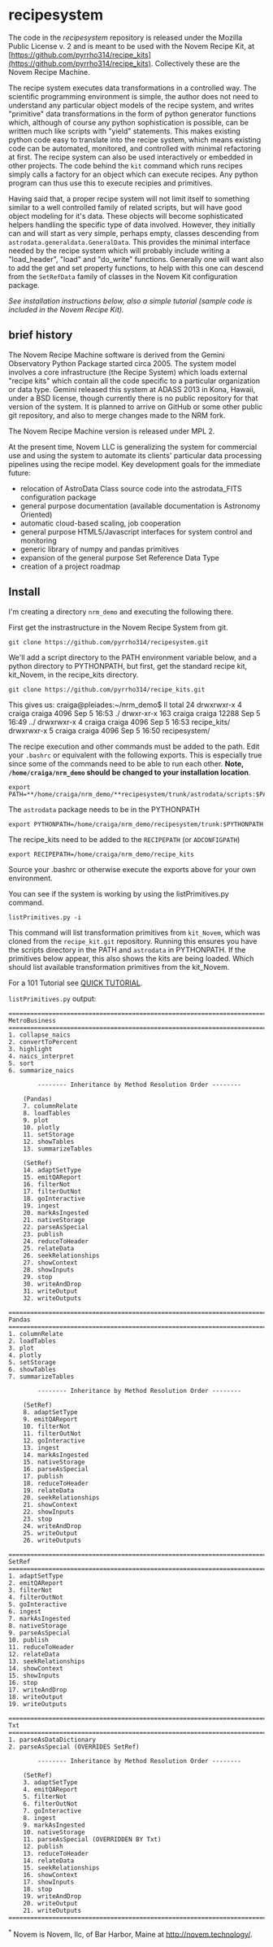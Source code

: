 recipesystem
============

The code in the *recipesystem* repository is released under the Mozilla Public License v. 2 and is meant to be used with the Novem Recipe Kit, at [https://github.com/pyrrho314/recipe_kits](https://github.com/pyrrho314/recipe_kits). Collectively these are the Novem Recipe Machine. 

The recipe system executes data transformations in a controlled way. The scientific programming environment is simple, the author does not need to understand any particular object models of the recipe system, and writes "primitive" data transformations in the form of python generator functions which, although of course any python sophistication is possible, can be written much like scripts with "yield" statements. This makes existing python code easy to translate into the recipe system, which means existing code can be automated, monitored, and controlled with minimal refactoring at first. The recipe system can also be used interactively or embedded in other projects. The code behind the `kit` command which runs recipes simply calls a factory for an object which can execute recipes. Any python program can thus use this to execute recipies and primitives. 

Having said that, a proper recipe system will not limit itself to something similar to a well controlled family of related scripts, but will have good object modeling for it's data. These objects will become sophisticated helpers handling the specific type of data involved. However, they initially can and will start as very simple, perhaps empty, classes descending from `astrodata.generaldata.GeneralData`.  This provides the minimal interface needed by the recipe system which will probably include writing a "load_header", "load" and "do_write" functions. Generally one will want also to add the get and set property functions, to help with this one can descend from the `SetRefData` family of classes in the Novem Kit configuration package.

*See installation instructions below, also a simple tutorial (sample code is included in the Novem Recipe Kit).*

brief history
-------------
The Novem Recipe Machine software is derived from the Gemini Observatory Python Package started circa 2005. The system model involves a core infrastructure (the Recipe System) which loads external "recipe kits" which contain all the code specific to a particular organization or data type. Gemini released this system at ADASS 2013 in Kona, Hawaii, under a BSD license, though currently there is no public repository for that version of the system. It is planned to arrive on GitHub or some other public git repository, and also to merge changes made to the NRM fork.

The Novem Recipe Machine version is released under MPL 2. 

At the present time, Novem LLC is generalizing the system for commercial use and using the system to automate its clients' particular data processing pipelines using the recipe model. Key development goals for the immediate future:

* relocation of AstroData Class source code into the astrodata_FITS configuration package
* general purpose documentation (available documentation is Astronomy Oriented)
* automatic cloud-based scaling, job cooperation
* general purpose HTML5/Javascript interfaces for system control and monitoring
* generic library of numpy and pandas primitives
* expansion of the general purpose Set Reference Data Type
* creation of a project roadmap

**Install**
-----------

I'm creating a directory `nrm_demo` and executing the following there.

First get the instrastructure in the Novem Recipe System from git.

    git clone https://github.com/pyrrho314/recipesystem.git

We'll add a script directory to the PATH environment variable below, and a python directory to PYTHONPATH, but first, get the standard recipe kit, kit_Novem, in the recipe_kits directory.

    git clone https://github.com/pyrrho314/recipe_kits.git
    
This gives us:
    craiga@pleiades:~/nrm_demo$ ll
    total 24
    drwxrwxr-x   4 craiga craiga  4096 Sep  5 16:53 ./
    drwxr-xr-x 163 craiga craiga 12288 Sep  5 16:49 ../
    drwxrwxr-x   4 craiga craiga  4096 Sep  5 16:53 recipe_kits/
    drwxrwxr-x   5 craiga craiga  4096 Sep  5 16:50 recipesystem/

The recipe execution and other commands must be added to the path. Edit your `.bashrc` or equivalent with the following exports. This is especially true since some of the commands need to be able to run each other. **Note, `/home/craiga/nrm_demo` should be changed to your installation location**.

    export PATH=**/home/craiga/nrm_demo/**recipesystem/trunk/astrodata/scripts:$PATH

The `astrodata` package needs to be in the PYTHONPATH

    export PYTHONPATH=/home/craiga/nrm_demo/recipesystem/trunk:$PYTHONPATH
    
The recipe_kits need to be added to the `RECIPEPATH` (or `ADCONFIGPATH`)

    export RECIPEPATH=/home/craiga/nrm_demo/recipe_kits
    
Source your .bashrc or otherwise execute the exports above for your own environment.
    
You can see if the system is working by using the listPrimitives.py command. 

    listPrimitives.py -i
    
This command will list transformation primitives from `kit_Novem`, which was cloned from the `recipe_kit.git` repository. Running this ensures you have the scripts directory in the PATH and `astrodata` in PYTHONPATH. If the primitives below appear, this also shows the kits are being loaded. Which should list available transformation primitives from the kit_Novem.

For a 101 Tutorial see [QUICK TUTORIAL](QUICK_TUTORIAL.md).


`listPrimitives.py` output:

```
===============================================================================
MetroBusiness 
===============================================================================
1. collapse_naics
2. convertToPercent
3. highlight
4. naics_interpret
5. sort
6. summarize_naics

        -------- Inheritance by Method Resolution Order --------

    (Pandas)
    7. columnRelate
    8. loadTables
    9. plot
    10. plotly
    11. setStorage
    12. showTables
    13. summarizeTables

    (SetRef)
    14. adaptSetType
    15. emitQAReport
    16. filterNot
    17. filterOutNot
    18. goInteractive
    19. ingest
    20. markAsIngested
    21. nativeStorage
    22. parseAsSpecial
    23. publish
    24. reduceToHeader
    25. relateData
    26. seekRelationships
    27. showContext
    28. showInputs
    29. stop
    30. writeAndDrop
    31. writeOutput
    32. writeOutputs

===============================================================================
Pandas 
===============================================================================
1. columnRelate
2. loadTables
3. plot
4. plotly
5. setStorage
6. showTables
7. summarizeTables

        -------- Inheritance by Method Resolution Order --------

    (SetRef)
    8. adaptSetType
    9. emitQAReport
    10. filterNot
    11. filterOutNot
    12. goInteractive
    13. ingest
    14. markAsIngested
    15. nativeStorage
    16. parseAsSpecial
    17. publish
    18. reduceToHeader
    19. relateData
    20. seekRelationships
    21. showContext
    22. showInputs
    23. stop
    24. writeAndDrop
    25. writeOutput
    26. writeOutputs

===============================================================================
SetRef 
===============================================================================
1. adaptSetType
2. emitQAReport
3. filterNot
4. filterOutNot
5. goInteractive
6. ingest
7. markAsIngested
8. nativeStorage
9. parseAsSpecial
10. publish
11. reduceToHeader
12. relateData
13. seekRelationships
14. showContext
15. showInputs
16. stop
17. writeAndDrop
18. writeOutput
19. writeOutputs

===============================================================================
Txt 
===============================================================================
1. parseAsDataDictionary
2. parseAsSpecial (OVERRIDES SetRef)

        -------- Inheritance by Method Resolution Order --------

    (SetRef)
    3. adaptSetType
    4. emitQAReport
    5. filterNot
    6. filterOutNot
    7. goInteractive
    8. ingest
    9. markAsIngested
    10. nativeStorage
    11. parseAsSpecial (OVERRIDDEN BY Txt)
    12. publish
    13. reduceToHeader
    14. relateData
    15. seekRelationships
    16. showContext
    17. showInputs
    18. stop
    19. writeAndDrop
    20. writeOutput
    21. writeOutputs
===============================================================================

```


<sup>*</sup> Novem is Novem, llc, of Bar Harbor, Maine at http://novem.technology/.
